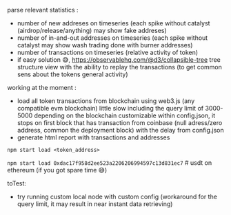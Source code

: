parse relevant statistics : 
- number of new addreses on timeseries (each spike without catalyst (airdrop/release/anything) may show fake addreses)
- number of in-and-out addresses on timeseries (each spike without catalyst may show wash trading done with burner addresses)
- number of transactions on timeseries (relative activity of token)
- if easy solution 😅, https://observablehq.com/@d3/collapsible-tree tree structure view with the ability to replay the transactions (to get common sens about the tokens general activity)


working at the moment :
- load all token transactions from blockchain using web3.js (any compatible evm blockchain) little slow including the query limit of 3000-5000 depending on the blockchain customizable within config.json, it stops on first block that has transaction from coinbase (null adress/zero address, common the deployment block) with the delay from config.json
- generate html report with transactions and addresses


``` npm start load <token_address> ```

``` npm start load 0xdac17f958d2ee523a2206206994597c13d831ec7 ``` # usdt on ethereum (if you got spare time 😅)


toTest: 
- try running custom local node with custom config (workaround for the query limit, it may result in near instant data retrieving)